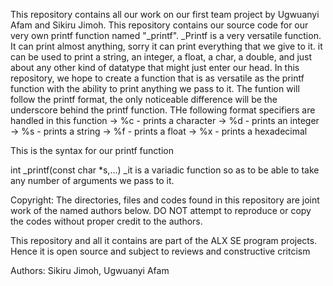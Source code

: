 This repository contains all our work on our first team project by Ugwuanyi Afam and Sikiru Jimoh. This repository contains our source code for our very own printf function named "_printf".
_Printf is a very versatile function. It can print almost anything, sorry it can print everything that we give to it. it can be used to print a string, an integer, a float, a char, a double, and just about any other kind of datatype that might just enter our head. In this repository, we hope to create a function that is as versatile as the printf function with the ability to print anything we pass to it. The funtion will follow the printf format, the only noticeable difference will be the underscore behind the printf function. THe following format specifiers are handled in this function
-> %c - prints a character
-> %d - prints an integer
-> %s - prints a string
-> %f - prints a float
-> %x - prints a hexadecimal

This is the syntax for our printf function

int _printf(const char *s,...)
_it is a variadic function so as to be able to take any number of arguments we pass to it.

Copyright: The directories, files and codes found in this repository are joint work of the named authors below. DO NOT attempt  to reproduce or copy the codes without proper credit to the authors.

This repository and all it contains are part of the ALX SE program projects. Hence it is open source and subject to reviews and constructive critcism

Authors: Sikiru Jimoh, Ugwuanyi Afam
